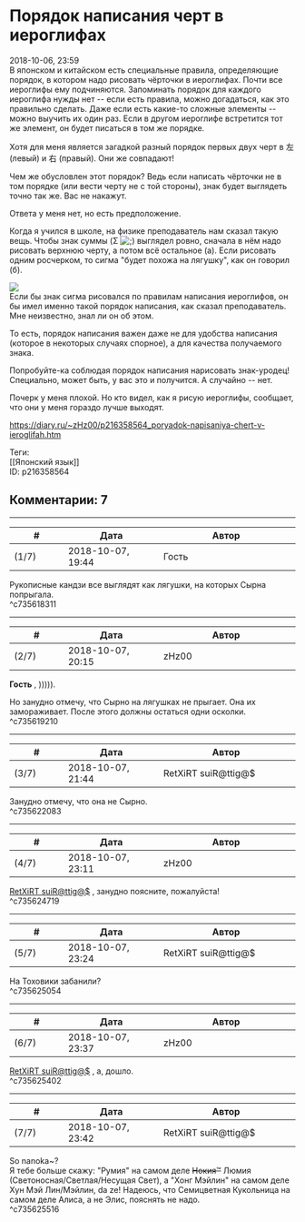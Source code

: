 Порядок написания черт в иероглифах
===================================

  
2018-10-06, 23:59  
 В японском и китайском есть специальные правила, определяющие порядок, в котором надо рисовать чёрточки в иероглифах. Почти все иероглифы ему подчиняются. Запоминать порядок для каждого иероглифа нужды нет -- если есть правила, можно догадаться, как это правильно сделать. Даже если есть какие-то сложные элементы -- можно выучить их один раз. Если в другом иероглифе встретится тот же элемент, он будет писаться в том же порядке.   
   
  Хотя для меня является загадкой разный порядок первых двух черт в 左 (левый) и 右 (правый). Они же совпадают!    
   
 Чем же обусловлен этот порядок? Ведь если написать чёрточки не в том порядке (или вести черту не с той стороны), знак будет выглядеть точно так же. Вас не накажут.   
   
 Ответа у меня нет, но есть предположение.   
   
 Когда я учился в школе, на физике преподаватель нам сказал такую вещь. Чтобы знак суммы (Σ ![;)](/picture/1136.gif) выглядел ровно, сначала в нём надо рисовать верхнюю черту, а потом всё остальное (а). Если рисовать одним росчерком, то сигма "будет похожа на лягушку", как он говорил (б).   
   
  ![](https://i.imgur.com/VP9GRUe.png)    
 Если бы знак сигма рисовался по правилам написания иероглифов, он бы имел именно такой порядок написания, как сказал преподаватель. Мне неизвестно, знал ли он об этом.   
   
 То есть, порядок написания важен даже не для удобства написания (которое в некоторых случаях спорное), а для качества получаемого знака.   
   
 Попробуйте-ка соблюдая порядок написания нарисовать знак-уродец! Специально, может быть, у вас это и получится. А случайно -- нет.   
   
 Почерк у меня плохой. Но кто видел, как я рисую иероглифы, сообщает, что они у меня гораздо лучше выходят.   
  
<https://diary.ru/~zHz00/p216358564_poryadok-napisaniya-chert-v-ieroglifah.htm>  
  
Теги:  
[[Японский язык]]  
ID: p216358564  


Комментарии: 7
--------------

  


---



|         #         |              Дата              |                     Автор                     |           ID           |
| --- | --- | --- | --- |
| (1/7) | 2018-10-07, 19:44 | Гость | c735618311 |

  
 Рукописные кандзи все выглядят как лягушки, на которых Сырна попрыгала.   
 ^c735618311

---



|         #         |              Дата              |                     Автор                     |           ID           |
| --- | --- | --- | --- |
| (2/7) | 2018-10-07, 20:15 | zHz00 | c735619210 |

  
  **Гость**  , ))))).   
   
 Но занудно отмечу, что Сырно на лягушках не прыгает. Она их замораживает. После этого должны остаться одни осколки.   
 ^c735619210

---



|         #         |              Дата              |                     Автор                     |           ID           |
| --- | --- | --- | --- |
| (3/7) | 2018-10-07, 21:44 | RetXiRT suiR@ttig@$ | c735622083 |

  
  3анудно отмечу, что она не Сырно.    
 ^c735622083

---



|         #         |              Дата              |                     Автор                     |           ID           |
| --- | --- | --- | --- |
| (4/7) | 2018-10-07, 23:11 | zHz00 | c735624719 |

  
  [RetXiRT suiR@ttig@$](http://Hellspawn.diary.ru "Горчичник")  , занудно поясните, пожалуйста!   
 ^c735624719

---



|         #         |              Дата              |                     Автор                     |           ID           |
| --- | --- | --- | --- |
| (5/7) | 2018-10-07, 23:24 | RetXiRT suiR@ttig@$ | c735625054 |

  
  На Тоховики забанили?    
 ^c735625054

---



|         #         |              Дата              |                     Автор                     |           ID           |
| --- | --- | --- | --- |
| (6/7) | 2018-10-07, 23:37 | zHz00 | c735625402 |

  
  [RetXiRT suiR@ttig@$](http://Hellspawn.diary.ru "Горчичник")  , а, дошло.   
 ^c735625402

---



|         #         |              Дата              |                     Автор                     |           ID           |
| --- | --- | --- | --- |
| (7/7) | 2018-10-07, 23:42 | RetXiRT suiR@ttig@$ | c735625516 |

  
  So nanoka~?   
 Я тебе больше скажу: "Румия" на самом деле  ~~Нокия™~~  Люмия (Светоносная/Светлая/Несущая Свет), а "Хонг Мэйлин" на самом деле Хун Мэй Лин/Мэйлин, da ze!  Надеюсь, что Семицветная Кукольница на самом деле Алиса, а не Элис, пояснять не надо.     
 ^c735625516